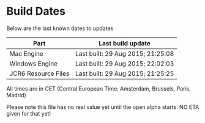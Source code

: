 # Build Dates

Below are the last known dates to updates

Part | Last build update
-----|-----
Mac Engine | Last built: 29 Aug 2015; 21:25:08
Windows Engine | Last built: 29 Aug 2015; 22:02:03
JCR6 Resource Files | Last built: 29 Aug 2015; 21:25:25
All times are in CET (Central European Time: Amsterdam, Brussels, Paris, Madrid)


Please note this file has no real value yet until the open alpha starts. NO ETA given for that yet!
